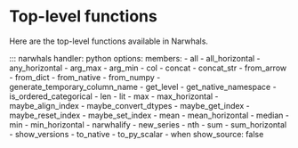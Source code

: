 # Top-level functions

Here are the top-level functions available in Narwhals.

::: narwhals
    handler: python
    options:
      members:
        - all
        - all_horizontal
        - any_horizontal
        - arg_max
        - arg_min
        - col
        - concat
        - concat_str
        - from_arrow
        - from_dict
        - from_native
        - from_numpy
        - generate_temporary_column_name
        - get_level
        - get_native_namespace
        - is_ordered_categorical
        - len
        - lit
        - max
        - max_horizontal
        - maybe_align_index
        - maybe_convert_dtypes
        - maybe_get_index
        - maybe_reset_index
        - maybe_set_index
        - mean
        - mean_horizontal
        - median
        - min
        - min_horizontal
        - narwhalify
        - new_series
        - nth
        - sum
        - sum_horizontal
        - show_versions
        - to_native
        - to_py_scalar
        - when
      show_source: false
